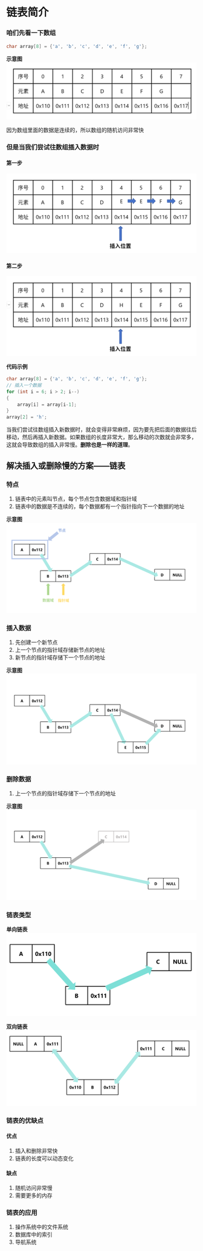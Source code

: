# 链表简介

### 咱们先看一下数组

```c
char array[8] = {'a', 'b', 'c', 'd', 'e', 'f', 'g'};
```
**示意图**
![数组示意图](imgs/array1.png)

因为数组里面的数据是连续的，所以数组的随机访问非常快

### 但是当我们尝试往数组插入数据时

#### 第一步
![数组示意图](imgs/array2.png)
#### 第二步
![数组示意图](imgs/array3.png)

**代码示例**
```c
char array[8] = {'a', 'b', 'c', 'd', 'e', 'f', 'g'};
// 插入一个数据
for (int i = 6; i > 2; i--)
{
    array[i] = array[i-1];
}
array[2] = 'h';
```

当我们尝试往数组插入新数据时，就会变得非常麻烦，因为要先把后面的数据往后移动，然后再插入新数据。如果数组的长度非常大，那么移动的次数就会非常多，这就会导致数组的插入非常慢。**删除也是一样的道理**。

## 解决插入或删除慢的方案——链表
### 特点
1. 链表中的元素叫节点，每个节点包含数据域和指针域
2. 链表中的数据是不连续的，每个数据都有一个指针指向下一个数据的地址

**示意图**
![链表示意图](imgs/link1.png)



### 插入数据

1. 先创建一个新节点
2. 上一个节点的指针域存储新节点的地址
3. 新节点的指针域存储下一个节点的地址

**示意图**
![链表示意图](imgs/link2.png)


### 删除数据

1. 上一个节点的指针域存储下一个节点的地址

**示意图**
![链表示意图](imgs/link3.png)

### 链表类型

**单向链表**
![链表示意图](imgs/link4.png)

**双向链表**
![链表示意图](imgs/link5.png)

### 链表的优缺点

#### 优点
1. 插入和删除非常快
2. 链表的长度可以动态变化

#### 缺点
1. 随机访问非常慢
2. 需要更多的内存

### 链表的应用
1. 操作系统中的文件系统
2. 数据库中的索引
3. 导航系统
